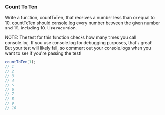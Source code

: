 ### Count To Ten

Write a function, countToTen, that receives a number less than or equal to 10.
countToTen should console.log every number between the given number and 10,
including 10. Use recursion.

NOTE: The test for this function checks how many times you call console.log. If
you use console.log for debugging purposes, that's great! But your test will likely
fail, so comment out your console.logs when you want to see if you're passing
the test!

```javascript
countToTen(1);
// 1
// 2
// 3
// 4
// 5
// 6
// 7
// 8
// 9
// 10
```
